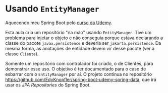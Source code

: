 # Usando `EntityManager`

Aquecendo meu Spring Boot pelo [curso da Udemy](https://www.udemy.com/course/spring-boot-expert/).

Esta aula cria um repositório "na mão" usando `EntityManager`. Tive um problema para injetar o objeto e não conseguia porque estava
declarando a classe do pacote `javax.persistence` e deveria ser `jakarta.persistence`. Da mesma forma, as anotações de entidade devem
vir desse pacote (ver a classe `Cliente`).

Somente um repositório com controlador foi criado, o de Clientes, para demonstrar esse uso. O objetivo é ter documentado para o caso
de esbarrar com o `EntityManager` por aí. O projeto continua no repositório https://github.com/EdyKnopfler/spring-boot-udemy-spring-data,
que irá usar os _JPA Repositories_ do Spring Boot.
